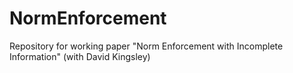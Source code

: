 # NormEnforcement

Repository for working paper "Norm Enforcement with Incomplete Information" (with David Kingsley)
